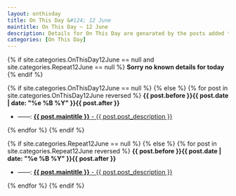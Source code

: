 ```yaml
---
layout: onthisday
title: On This Day &#124; 12 June
maintitle: On This Day — 12 June
description: Details for On This Day are genarated by the posts added to the website so the content is subject to changes/updates over time.
categories: [On This Day]
---
```


{% if site.categories.OnThisDay12June == null and site.categories.Repeat12June == null %}
<strong>Sorry no known details for today</strong>
{% endif %}

{% if site.categories.OnThisDay12June == null %}
{% else %}
{% for post in site.categories.OnThisDay12June reversed %}
<strong>{{ post.before }}{{ post.date | date: "%e %B %Y" }}{{ post.after }}</strong>
<ul>
<li> ——: <a class="{{ post.class }}" href="{{ post.url }}"><strong>{{ post.maintitle }}</strong> - {{ post.post_description }}</a></li>
</ul>
{% endfor %}
{% endif %}

{% if site.categories.Repeat12June == null %}
{% else %}
{% for post in site.categories.Repeat12June reversed %}
<strong>{{ post.before }}{{ post.date | date: "%e %B %Y" }}{{ post.after }}</strong>
<ul>
<li> ——: <a class="{{ post.class }}" href="{{ post.url }}"><strong>{{ post.maintitle }}</strong> - {{ post.post_description }}</a></li>
</ul>
{% endfor %}
{% endif %}
